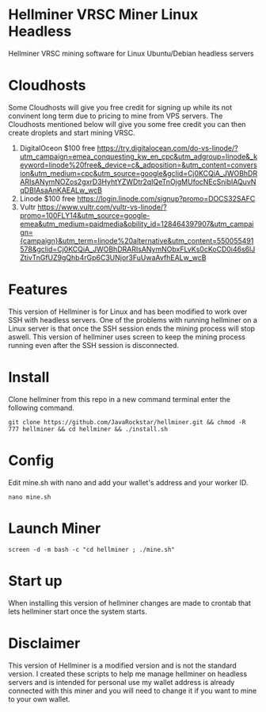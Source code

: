 # Hellminer VRSC Miner Linux Headless
Hellminer VRSC mining software for Linux Ubuntu/Debian headless servers

# Cloudhosts

Some Cloudhosts will give you free credit for signing up while its not convinent long term due to pricing to mine from VPS servers. The Cloudhosts mentioned below will give you some free credit you can then create droplets and start mining VRSC.

1) DigitalOceon $100 free
https://try.digitalocean.com/do-vs-linode/?utm_campaign=emea_conquesting_kw_en_cpc&utm_adgroup=linode&_keyword=linode%20free&_device=c&_adposition=&utm_content=conversion&utm_medium=cpc&utm_source=google&gclid=Cj0KCQiA_JWOBhDRARIsANymNOZos2gxrD3HyhtYZWDtr2qIQeTnOjgMUfocNEcSnibIAQuvNqDBIAsaAnKAEALw_wcB
2) Linode $100 free
https://login.linode.com/signup?promo=DOCS32SAFC
3) Vultr
https://www.vultr.com/vultr-vs-linode/?promo=100FLY14&utm_source=google-emea&utm_medium=paidmedia&obility_id=128464397907&utm_campaign={campaign}&utm_term=linode%20alternative&utm_content=550055491578&gclid=Cj0KCQiA_JWOBhDRARIsANymNObxFLvKs0cKoCD0i46s6lJZtivTnGfUZ9gQhb4rGp6C3UNjor3FuUwaAvfhEALw_wcB

# Features

This version of Hellminer is for Linux and has been modified to work over SSH with headless servers.
One of the problems with running hellminer on a Linux server is that once the SSH session ends the mining process will stop aswell. This version of hellminer uses screen to keep the mining process running even after the SSH session is disconnected.

# Install

Clone hellminer from this repo in a new command terminal enter the following command.

```console
git clone https://github.com/JavaRockstar/hellminer.git && chmod -R 777 hellminer && cd hellminer && ./install.sh
```
# Config

Edit mine.sh with nano and add your wallet's address and your worker ID.

```console
nano mine.sh
```

# Launch Miner


```console
screen -d -m bash -c "cd hellminer ; ./mine.sh"
```

# Start up 

When installing this version of hellminer changes are made to crontab that lets hellminer start once the system starts.

# Disclaimer

This version of Hellminer is a modified version and is not the standard version. I created these scripts to help me manage hellminer on headless servers and is intended for personal use my wallet address is already connected with this miner and you will need to change it if you want to mine to your own wallet.
